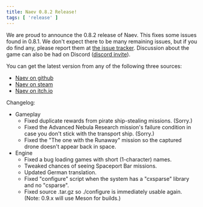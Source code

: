 ```yaml
---
title: Naev 0.8.2 Release!
tags: [ 'release' ]
---
```


We are proud to announce the 0.8.2 release of Naev. This fixes some issues
found in 0.8.1.  We don't expect there to be many remaining issues, but if you
do find any, please report them at [the issue tracker](https://github.com/naev/naev/issues). Discussion about the game can
also be had on Discord ([discord invite](https://discord.com/invite/nd2M5BR)).

You can get the latest version from any of the following three sources:

* [Naev on github](https://github.com/naev/naev/releases/tag/v0.8.2)
* [Naev on steam](https://store.steampowered.com/app/598530/Naev/)
* [Naev on itch.io](https://naev.itch.io/naev)

Changelog:

* Gameplay
   * Fixed duplicate rewards from pirate ship-stealing missions. (Sorry.)
   * Fixed the Advanced Nebula Research mission's failure condition in case you don't stick with the transport ship. (Sorry.)
   * Fixed the "The one with the Runaway" mission so the captured drone doesn't appear back in space.
* Engine
   * Fixed a bug loading games with short (1-character) names.
   * Tweaked chances of seeing Spaceport Bar missions.
   * Updated German translation.
   * Fixed "configure" script when the system has a "cxsparse" library and no "csparse".
   * Fixed source .tar.gz so ./configure is immediately usable again. (Note: 0.9.x will use Meson for builds.)
